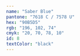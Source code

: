 ```yaml
---
name: "Saber Blue"
pantone: "7618 C / 7578 U"
hex: "90B5D5"
rgb: "196, 102, 74"
cmyk: "20, 70, 78, 10"
id: 8
textColor: "black"
---
```

